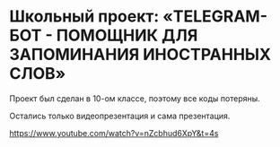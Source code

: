# Школьный проект: «TELEGRAM-БОТ - ПОМОЩНИК ДЛЯ ЗАПОМИНАНИЯ ИНОСТРАННЫХ СЛОВ»
Проект был сделан в 10-ом классе, поэтому все коды потеряны.

Остались только видеопрезентация и сама презентация.

https://www.youtube.com/watch?v=nZcbhud6XpY&t=4s
